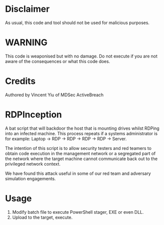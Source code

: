 Disclaimer
==========
As usual, this code and tool should not be used for malicious purposes.

WARNING
=======
This code is weaponised but with no damage. Do not execute if you are not aware of the consequences or what this code does.

Credits
=======
Authored by Vincent Yiu of MDSec ActiveBreach

RDPInception
============

A bat script that will backdoor the host that is mounting drives whilst RDPing into an infected machine. This process repeats if a systems administrator is for example: Laptop -> RDP -> RDP -> RDP -> RDP -> Server.

The intention of this script is to allow security testers and red teamers to obtain code execution in the management network or a segregated part of the network where the target machine cannot communicate back out to the privileged network context.

We have found this attack useful in some of our red team and adversary simulation engagements.

Usage
=====
1) Modify batch file to execute PowerShell stager, EXE or even DLL.
2) Upload to the target, execute.